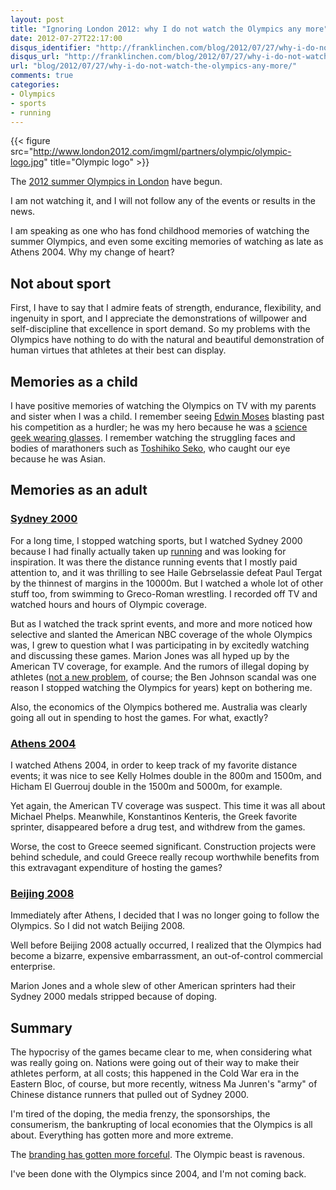 ```yaml
---
layout: post
title: "Ignoring London 2012: why I do not watch the Olympics any more"
date: 2012-07-27T22:17:00
disqus_identifier: "http://franklinchen.com/blog/2012/07/27/why-i-do-not-watch-the-olympics-any-more/"
disqus_url: "http://franklinchen.com/blog/2012/07/27/why-i-do-not-watch-the-olympics-any-more/"
url: "blog/2012/07/27/why-i-do-not-watch-the-olympics-any-more/"
comments: true
categories: 
- Olympics
- sports
- running
---
```

{{< figure src="http://www.london2012.com/imgml/partners/olympic/olympic-logo.jpg" title="Olympic logo" >}}

The [2012 summer Olympics in London](http://www.london2012.com/) have begun.

I am not watching it, and I will not follow any of the events or results in the news.

I am speaking as one who has fond childhood memories of watching the summer Olympics, and even some exciting memories of watching as late as Athens 2004. Why my change of heart?

<!--more-->

## Not about sport

First, I have to say that I admire feats of strength, endurance, flexibility, and ingenuity in sport, and I appreciate the demonstrations of willpower and self-discipline that excellence in sport demand. So my problems with the Olympics have nothing to do with the natural and beautiful demonstration of human virtues that athletes at their best can display.

## Memories as a child

I have positive memories of watching the Olympics on TV with my parents and sister when I was a child. I remember seeing [Edwin Moses](http://www.edwinmoses.com/) blasting past his competition as a hurdler; he was my hero because he was a [science geek wearing glasses](http://espn.go.com/sportscentury/features/00016350.html). I remember watching the struggling faces and bodies of marathoners such as [Toshihiko Seko](http://en.wikipedia.org/wiki/Toshihiko_Seko), who caught our eye because he was Asian.

## Memories as an adult

### [Sydney 2000](http://en.wikipedia.org/wiki/2000_Summer_Olympics)

For a long time, I stopped watching sports, but I watched Sydney 2000 because I had finally actually taken up [running](/blog/categories/running/) and was looking for inspiration. It was there the distance running events that I mostly paid attention to, and it was thrilling to see Haile Gebrselassie defeat Paul Tergat by the thinnest of margins in the 10000m. But I watched a whole lot of other stuff too, from swimming to Greco-Roman wrestling. I recorded off TV and watched hours and hours of Olympic coverage.

But as I watched the track sprint events, and more and more noticed how selective and slanted the American NBC coverage of the whole Olympics was, I grew to question what I was participating in by excitedly watching and discussing these games. Marion Jones was all hyped up by the American TV coverage, for example. And the rumors of illegal doping by athletes ([not a new problem](http://en.wikipedia.org/wiki/Use_of_performance-enhancing_drugs_in_the_Olympic_Games), of course; the Ben Johnson scandal was one reason I stopped watching the Olympics for years) kept on bothering me. 

Also, the economics of the Olympics bothered me. Australia was clearly going all out in spending to host the games. For what, exactly?

### [Athens 2004](http://en.wikipedia.org/wiki/2004_Summer_Olympics)

I watched Athens 2004, in order to keep track of my favorite distance events; it was nice to see Kelly Holmes double in the 800m and 1500m, and Hicham El Guerrouj double in the 1500m and 5000m, for example.

Yet again, the American TV coverage was suspect. This time it was all about Michael Phelps. Meanwhile, Konstantinos Kenteris, the Greek favorite sprinter, disappeared before a drug test, and withdrew from the games.

Worse, the cost to Greece seemed significant. Construction projects were behind schedule, and could Greece really recoup worthwhile benefits from this extravagant expenditure of hosting the games?

### [Beijing 2008](http://en.wikipedia.org/wiki/2008_Summer_Olympics)

Immediately after Athens, I decided that I was no longer going to follow the Olympics. So I did not watch Beijing 2008.

Well before Beijing 2008 actually occurred, I realized that the Olympics had become a bizarre, expensive embarrassment, an out-of-control commercial enterprise.

Marion Jones and a whole slew of other American sprinters had their Sydney 2000 medals stripped because of doping.

## Summary

The hypocrisy of the games became clear to me, when considering what was really going on. Nations were going out of their way to make their athletes perform, at all costs; this happened in the Cold War era in the Eastern Bloc, of course, but more recently, witness Ma Junren's "army" of Chinese distance runners that pulled out of Sydney 2000.

I'm tired of the doping, the media frenzy, the sponsorships, the consumerism, the bankrupting of local economies that the Olympics is all about. Everything has gotten more and more extreme.

The [branding has gotten more forceful](http://www.salon.com/2012/07/27/the_force_of_olympic_branding_salpart/). The Olympic beast is ravenous.

I've been done with the Olympics since 2004, and I'm not coming back.
